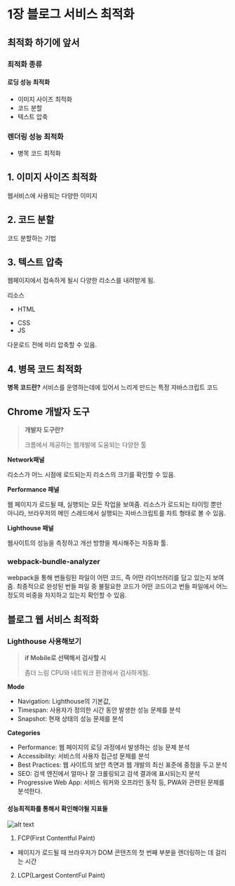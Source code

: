 # 1장 블로그 서비스 최적화

## 최적화 하기에 앞서

### 최적화 종류

#### 로딩 성능 최적화

- 이미지 사이즈 최적화
- 코드 분할
- 텍스트 압축

### 렌더링 성능 최적화

- 병목 코드 최적화

## 1. 이미지 사이즈 최적화

웹서비스에 사용되는 다양한 이미지

## 2. 코드 분할

코드 분할하는 기법

## 3. 텍스트 압축

웹페이지에서 접속하게 될시 다양한 리소스를 내려받게 됨.

리소스

- HTML

* CSS
* JS

다운로드 전에 미리 압축할 수 있음.

## 4. 병목 코드 최적화

**병목 코드란?**
서비스를 운영하는데에 있어서 느리게 만드는 특정 자바스크립트 코드

## Chrome 개발자 도구

> **개발자 도구란?**
>
> 크롬에서 제공하는 웹개발에 도움되는 다양한 툴

**Network패널**

리소스가 어느 시점에 로드되는지 리소스의 크기를 확인할 수 있음.

**Performance 패널**

웹 페이지가 로드될 때, 실행되는 모든 작업을 보여줌.
리소스가 로드되는 타이밍 뿐만 아니라, 브라우저의 메인 스레드에서 실행되는 자바스크립트를 차트 형태로 볼 수 있음.

**Lighthouse 패널**

웹사이트의 성능을 측정하고 개선 방향을 제시해주는 자동화 툴.

### webpack-bundle-analyzer

webpack을 통해 번들링된 파일이 어떤 코드, 즉 어떤 라이브러리를 담고 있는지 보여줌.
최종적으로 완성된 번들 파일 중 불필요한 코드가 어떤 코드이고 번들 파일에서 어느 정도의 비중을 차지하고 있는지 확인할 수 있음.

## 블로그 웹 서비스 최적화

### Lighthouse 사용해보기

> **if Mobile로 선택해서 검사할 시**
>
> 좀더 느림 CPU와 네트워크 환경에서 검사하게됨.

**Mode**

- Navigation: Lighthouse의 기본값,
- Timespan: 사용자가 정의한 시간 동안 발생한 성능 문제를 분석
- Snapshot: 현재 상태의 성능 문제를 분석

**Categories**

- Performance: 웹 페이지의 로딩 과정에서 발생하는 성능 문제 분석
- Accessibility: 서비스의 사용자 접근성 문제를 분석
- Best Practices: 웹 사이트의 보안 측면과 웹 개발의 최신 표준에 중점을 두고 분석
- SEO: 검색 엔진에서 얼마나 잘 크롤링되고 검색 결과에 표시되는지 분석
- Progressive Web App: 서비스 워커와 오프라인 동작 등, PWA와 관련된 문제를 분석한다.

#### 성능최적화를 통해서 확인해야될 지표들

![alt text](images/image.png)

1. FCP(First Contentful Paint)

- 페이지가 로드될 때 브라우저가 DOM 콘텐츠의 첫 번째 부분을 렌더링하는 데 걸리는 시간

2. LCP(Largest ContentFul Paint)
